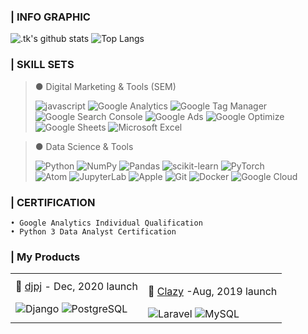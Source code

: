 <!--
### Hi there 👋
**GitHiru/GitHiru** is a ✨ _special_ ✨ repository because its `README.md` (this file) appears on your GitHub profile.
Here are some ideas to get you started:
 - 🔭 I’m currently working on ...
 - 🌱 I’m currently learning ...
 - 👯 I’m looking to collaborate on ...
 - 🤔 I’m looking for help with ...
 - 💬 Ask me about ...
 - 📫 How to reach me: ...
 - 😄 Pronouns: ...
 - ⚡ Fun fact: ...
-->


<!-- 👞 VISIT -->
<!-- <img src='https://profile-counter.glitch.me/Githiru/count.svg' alt='Visitor Count' width=20%> -->


<!-- 📊 INFO GRAPHIC -->
<!-- Cf. -------------------------------------------
  https://github.com/anuraghazra/github-readme-stats

----------------------------------------------------
![.tk's trophy](https://github-profile-trophy.vercel.app/?username=GitHiru&theme=dark)
![.tk's chart1](https://raw.githubusercontent.com/GitHiru/GitHiru/main/profile-summary-card-output/solarized_dark/1-repos-per-language.svg)
![.tk's chart2](https://raw.githubusercontent.com/GitHiru/GitHiru/main/profile-summary-card-output/solarized_dark/2-most-commit-language.svg)
![.tk's wakatime stats](https://github-readme-stats.vercel.app/api/wakatime?username=GitHiru&layout=compact&theme=solarized-dark)
![Repo Card](https://github-readme-stats.vercel.app/api/pin/?username=anuraghazra&repo=github-readme-stats&theme=solarized-dark)
![Repo Card](https://github-readme-stats.vercel.app/api/pin/?username=anuraghazra&repo=github-readme-stats&theme=solarized-dark)
![.tk's graph](https://raw.githubusercontent.com/GitHiru/GitHiru/main/profile-summary-card-output/solarized_dark/0-profile-details.svg)
------------------------------------------------ -->
### | INFO GRAPHIC

![.tk's github stats](https://github-readme-stats.vercel.app/api?username=GitHiru&show_icons=true&theme=solarized-dark&hide=issues,contribs)
![Top Langs](https://github-readme-stats.vercel.app/api/top-langs/?username=GitHiru&layout=compact&theme=solarized-dark&hide=html,css)


<!-- 📛 BADGE -->
<!-- Cf.----------------------------------------------
  https://shields.io/
  https://simpleicons.org/

-- How to wright -------------------------------------
  ![](https://img.shields.io/badge/-.svg?logo=&style=flat&color=383c3c&logoColor=)

------------------------------------------------------
> ![PyTorch](https://img.shields.io/badge/pytorch-EE4C2C.svg?logo=pytorch&style=flat&color=383c3c&logoColor=)
> ![Google Chrome](https://img.shields.io/badge/-google%20chrome-4285F4.svg?logo=google-chrome&style=flat&color=383c3c&logoColor=)
> ![PHP](https://img.shields.io/badge/PHP-777BB4.svg?logo=php&style=flat&color=383c3c&logoColor=)
> ![OpenCV](https://img.shields.io/badge/-OpenCV-5C3EE8.svg?logo=opencv&style=flat&color=383c3c&logoColor=5C3EE8)
> ![Selenium](https://img.shields.io/badge/-Selenium-43B02A.svg?logo=selenium&style=flat&color=383c3c&logoColor=43B02A)
> ![Streamlit](https://img.shields.io/badge/-Streamlit-FF4B4B.svg?logo=streamlit&style=flat&color=383c3c&logoColor=)
> ![Ansible](https://img.shields.io/badge/-Ansible-EE0000.svg?logo=ansible&style=flat&color=383c3c&logoColor=)
> ![AWS](https://img.shields.io/badge/-Amazon%20AWS-232F3E.svg?logo=amazon-aws&style=flat&color=383c3c&logoColor=)
> ![Google Cloud](https://img.shields.io/badge/-Google%20Cloud-EEE.svg?logo=google-cloud&style=flat&color=383c3c&logoColor=)
> ![Nginx](https://img.shields.io/badge/-Nginx-bfcfcf.svg?logo=nginx&style=flat&color=383c3c&logoColor=)
> ![Apache](https://img.shields.io/badge/-Apache-D22128.svg?logo=apache&style=flat&color=383c3c&logoColor=)
> ![Raspberry Pi](https://img.shields.io/badge/-Raspberry%20Pi-C51A4A.svg?logo=raspberry-pi&style=flat&logoColor=)
> ![Vim](https://img.shields.io/badge/-Vim-019733.svg?logo=vim&style=flat&color=383c3c&logoColor=)
> ![Google Chrome](https://img.shields.io/badge/-Google%20Chrome-4285F4.svg?logo=google-chrome&style=flat&color=383c3c&logoColor=4285F4)
> ![Straemlit](https://img.shields.io/badge/-Streamlit-FF4B4B.svg?logo=stramlit&style=flat&color=383c3c&logoColor=)
> ![Twiiter](https://img.shields.io/badge/-Twitter-1DA1F2.svg?logo=twitter&style=flat&color=383c3c&logoColor=1DA1F2)
> ![Kaggle](https://img.shields.io/badge/-Kaggle-20BEFF.svg?logo=kaggle&style=flat&color=383c3c&logoColor=)
> ![GitHub](https://img.shields.io/badge/-GitHub-181717.svg?logo=github&style=flat&color=383c3c&logoColor=)
> ![Skype](https://img.shields.io/badge/-Skype-00AFF0.svg?logo=skype&style=flat&color=383c3c&logoColor=00AFF0)
> ![slack](https://img.shields.io/badge/-Slack-4A154B.svg?logo=slack&style=flat&color=383c3c&logoColor=4A154B)
> ![Discord](https://img.shields.io/badge/-Discord-7289DA.svg?logo=discord&style=flat&color=383c3c&logoColor=7289DA)
> ![trello](https://img.shields.io/badge/-Trello-0079BF.svg?logo=trello&style=flat&color=383c3c&logoColor=0079BF)
> ![Zoom](https://img.shields.io/badge/-Zoom-2D8CFF.svg?logo=zoom&style=flat&color=383c3c&logoColor=2D8CFF)
> ![Dark Reader](https://img.shields.io/badge/-Dark%20Reader-141E24.svg?logo=dark-reader&style=flat&color=383c3c&logoColor=141E24)
> ![XAMPP](https://img.shields.io/badge/-XAMPP-FB7A24.svg?logo=xampp&style=flat&color=383c3c&logoColor=)
> ![Salseforce](https://img.shields.io/badge/-Salseforce-00A1E0.svg?logo=salseforce&style=flat&color=383c3c&logoColor=00A1E0)
> ![McDonald's](https://img.shields.io/badge/-McDonald's-FBC817.svg?logo=mcdonald's&style=flat&color=383c3c&logoColor=)
> ![Anaconda](https://img.shields.io/badge/-Anaconda-44A833.svg?logo=anaconda&style=flat&color=383c3c&logoColor=)
> ![Ubuntu](https://img.shields.io/badge/-Ubuntu-6F52B5.svg?logo=ubuntu&style=flat&color=383c3c&logoColor=)
> ![PUBGm](https://img.shields.io/badge/-PUBGm-F2A900.svg?logo=playerunknownsbattlegrounds&style=flat&color=383c3c&logoColor=F2A900)
> ![HTML5](https://img.shields.io/badge/-HTML5-E34F26.svg?logo=html5&style=flat&color=383c3c&logoColor=)
> ![CSS3](https://img.shields.io/badge/-CSS3-1572B6.svg?logo=css3&style=flat&color=383c3c&logoColor=1572B6)
> ![Bootstrap](https://img.shields.io/badge/-Bootstrap-563D7C.svg?logo=bootstrap&style=flat&color=383c3c&logoColor=)
> ![jQuery](https://img.shields.io/badge/-jQuery-0769AD.svg?logo=jquery&style=flat&color=383c3c&logoColor=0769AD)
> ![WordPress](https://img.shields.io/badge/-WordPress-21759B.svg?logo=wordpress&style=flat&color=383c3c&logoColor=21759B)
> ![MySQL](https://img.shields.io/badge/-MySQL-4479A1.svg?logo=mysql&style=flat&color=383c3c&logoColor=)
> ![Google AdSense](https://img.shields.io/badge/-Google%20AdSense-4285F4.svg?logo=google-adsense&style=flat&color=383c3c&logoColor=4285F4)
------------------------------------------------ -->



<!-- ------------------------------------------ --> 
### | SKILL SETS

> <p>● Digital Marketing & Tools (SEM)</p>
>
> ![javascript](https://img.shields.io/badge/Javascript-276DC3.svg?logo=javascript&style=flat&color=383c3c&logoColor=)
> ![Google Analytics](https://img.shields.io/badge/-Google%20Analytics-E37400.svg?logo=google-analytics&style=flat&color=383c3c&logoColor=)
> ![Google Tag Manager](https://img.shields.io/badge/-Google%20Tag%20Manager-4285F4.svg?logo=google-tag-manager&style=flat&color=383c3c&logoColor=4285F4)
> ![Google Search Console](https://img.shields.io/badge/-Google%20Search%20Console-458CF5.svg?logo=google-search-console&style=flat&color=383c3c&logoColor=458CF5)
> ![Google Ads](https://img.shields.io/badge/-Google%20Ads-4285F4.svg?logo=google-ads&style=flat&color=383c3c&logoColor=4285F4)
> ![Google Optimize](https://img.shields.io/badge/-Google%20Optimize-B366F6.svg?logo=google-optimize&style=flat&color=383c3c&logoColor=B366F6)<br>
> ![Google Sheets](https://img.shields.io/badge/-Google%20Sheets-E37400.svg?logo=google-sheets&style=flat&color=383c3c&logoColor=)
> ![Microsoft Excel](https://img.shields.io/badge/-Microsoft%20Excel-217346.svg?logo=microsoft-excel&style=flat&color=383c3c&logoColor=217346)



> <p>● Data Science & Tools</p>
> 
> ![Python](https://img.shields.io/badge/-Python-3776AB.svg?logo=python&style=flat&color=383c3c&logoColor=3776AB)
> ![NumPy](https://img.shields.io/badge/-NumPy-013243.svg?logo=numpy&style=flat&color=383c3c&logoColor=013243)
> ![Pandas](https://img.shields.io/badge/-Pandas-150458.svg?logo=pandas&style=flat&color=383c3c&logoColor=150458)
> ![scikit-learn](https://img.shields.io/badge/-scikitlearn-F7931E.svg?logo=scikit-learn&style=flat&color=383c3c&logoColor=)
> ![PyTorch](https://img.shields.io/badge/-PyTorch-D00000.svg?logo=pytorch&style=flat&color=383c3c&logoColor=EE4C2C)<br>
> ![Atom](https://img.shields.io/badge/-Atom-66595C.svg?logo=atom&style=flat&color=383c3c&logoColor=66595C)
> ![JupyterLab](https://img.shields.io/badge/-JupyterLab-F37626.svg?logo=jupyter&style=flat&color=383c3c&logoColor=F37626)
> ![Apple](https://img.shields.io/badge/-Macintosh-000000.svg?logo=apple&style=flat&color=383c3c&logoColor=)
> ![Git](https://img.shields.io/badge/-Git-F05032.svg?logo=git&style=flat&color=383c3c&logoColor=)
> ![Docker](https://img.shields.io/badge/-Docker-EEE.svg?logo=docker&style=flat&color=383c3c&logoColor=)
> ![Google Cloud](https://img.shields.io/badge/-Google%20Cloud-EEE.svg?logo=google-cloud&style=flat&color=383c3c&logoColor=)



### | CERTIFICATION

```
• Google Analytics Individual Qualification
• Python 3 Data Analyst Certification
```


### | My Products
|||
|-|-|
| 💽 [djpj](https://djpj.herokuapp.com) - Dec, 2020 launch </p> ![Django](https://img.shields.io/badge/-Django-092E20.svg?logo=django&style=flat&color=383c3c&logoColor=092E20) ![PostgreSQL](https://img.shields.io/badge/PostgreSQL-4169E1.svg?logo=postgresql&style=flat&color=383c3c&logoColor=)| <p>🦥 [Clazy](https://clazy.herokuapp.com) -Aug, 2019 launch</p>![Laravel](https://img.shields.io/badge/-Laravel-FF2D20.svg?logo=laravel&style=flat&color=383c3c&logoColor=) ![MySQL](https://img.shields.io/badge/-MySQL-4479A1.svg?logo=mysql&style=flat&color=383c3c&logoColor=)|



<!-- ------------------------------------------ -->
<!--
２０２０：活動実績
<img src="https://grass-graph.moshimo.works/images/GitHiru.png">
-->
